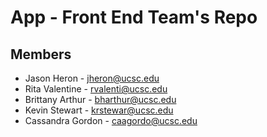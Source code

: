 App - Front End Team's Repo
===


Members
---
+ Jason Heron - jheron@ucsc.edu
+ Rita Valentine - rvalenti@ucsc.edu
+ Brittany Arthur - bharthur@ucsc.edu
+ Kevin Stewart - krstewar@ucsc.edu
+ Cassandra Gordon - caagordo@ucsc.edu



